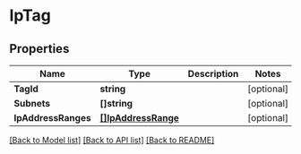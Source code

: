# IpTag

## Properties

Name | Type | Description | Notes
------------ | ------------- | ------------- | -------------
**TagId** | **string** |  | [optional] 
**Subnets** | **[]string** |  | [optional] 
**IpAddressRanges** | [**[]IpAddressRange**](IpAddressRange.md) |  | [optional] 

[[Back to Model list]](../README.md#documentation-for-models) [[Back to API list]](../README.md#documentation-for-api-endpoints) [[Back to README]](../README.md)


